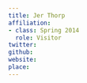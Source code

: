 ```yaml
---
title: Jer Thorp
affiliation:
- class: Spring 2014
  role: Visitor
twitter:
github:
website:
place:
---
```

